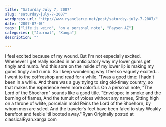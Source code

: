 ```yaml
---
title: "Saturday July 7, 2007"
slug: "saturday-july-7-2007"
wordpress_url: "http://www.ryanclarke.net/post/saturday-july-7-2007/"
date: "2007-07-07"
tags: ["life is weird", "on a personal note", "Payson AZ"]
categories: ["Journal", "Xanga"]
description: ""

---
```


I feel excited because of my wound. But I'm not especially excited. Whenever I get really excited in an anticipatory way my lower gums get tingly and numb. And this sore on the inside of my lower lip is making my gums tingly and numb. So I keep wondering why I feel so vaguely excited...
I went to the coffeeshop and read for a while. 'Twas a good time: I hadn't been in a while. And there was a guy trying to sing old-timey country, so that makes the experience even more colorful.
On a personal note, "The Lord of the Shoehorn" sounds like a good title.
"Enveloped in smoke and the burning of flames,
And the tumult of voices without any names,
Sitting high on a throne of white, porcelain mold
Reins the Lord of the Shoehorn, by whom men are soled.
And the traveler's feet have been fated to stay
Weakly barefoot and feeble 'til booted away."
Ryan
Originally posted at classicalRyan.xanga.com
